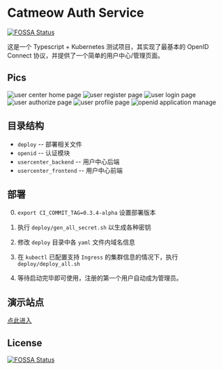 # Catmeow Auth Service
[![FOSSA Status](https://app.fossa.com/api/projects/git%2Bgithub.com%2Fstarcatmeow%2Fcatmeow-auth.svg?type=shield)](https://app.fossa.com/projects/git%2Bgithub.com%2Fstarcatmeow%2Fcatmeow-auth?ref=badge_shield)


这是一个 Typescript + Kubernetes 测试项目，其实现了最基本的 OpenID Connect 协议，并提供了一个简单的用户中心/管理页面。

## Pics

![user center home page](https://i.imgur.com/UQQzTX7.png)
![user register page](https://i.imgur.com/C5qjU15.png)
![user login page](https://i.imgur.com/jAenXsc.png)
![user authorize page](https://i.imgur.com/FaKIrzX.png)
![user profile page](https://i.imgur.com/cLk3jce.png)
![openid application manage](https://i.imgur.com/Du0YFZj.png)

## 目录结构

- `deploy` -- 部署相关文件
- `openid` -- 认证模块
- `usercenter_backend` -- 用户中心后端
- `usercenter_frontend` -- 用户中心前端

## 部署

0. `export CI_COMMIT_TAG=0.3.4-alpha` 设置部署版本

1. 执行 `deploy/gen_all_secret.sh` 以生成各种密钥

2. 修改 `deploy` 目录中各 `yaml` 文件内域名信息

3. 在 `kubectl` 已配置支持 `Ingress` 的集群信息的情况下，执行 `deploy/deploy_all.sh`

4. 等待启动完毕即可使用，注册的第一个用户自动成为管理员。

## 演示站点

[点此进入](https://usercenter.starcatmeow.cn/)

## License
[![FOSSA Status](https://app.fossa.com/api/projects/git%2Bgithub.com%2Fstarcatmeow%2Fcatmeow-auth.svg?type=large)](https://app.fossa.com/projects/git%2Bgithub.com%2Fstarcatmeow%2Fcatmeow-auth?ref=badge_large)
